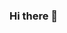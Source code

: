 ### Hi there 👋

<!--
Energy, security and innovation can propel the human race into the next evolutionary phase. Moving our planet forward in a way that is practical, responsible and safe is our mission.

The energy sector is long overdue for transformational advancement. The world has struggled for many years to bring a viable alternative to outdated resources like coal, oil and natural gas. As you can see with the graph to the right we have added 20,000 TWh with all other energy advancements in the last 20 years. Avid Innovations aims to change the paradigm to “alternative” energy making it “primary” energy for the present and future generations of this world.

Alternative, emission-free energy sources are undeniably the future of our planet’s energy landscape, offering a sustainable and environmentally responsible solution to the growing energy demands of our society. Avid Innovations is at the forefront of this transformative journey towards a cleaner and greener future. Their visionary approach not only focuses on harnessing these resources efficiently but also on developing advanced energy storage solutions to ensure a constant and reliable supply of clean energy. Through research, development, and a dedication to sustainability, Avid Innovations is leading the charge towards a world where emissions are reduced to zero, and our energy needs are met with eco-friendly alternatives, making our planet a healthier and more sustainable place for future generations.

“At Avid Innovations, our mission is to safeguard individuals, organizations, and communities from emerging threats and vulnerabilities in an ever-evolving security landscape. We are committed to delivering cutting-edge security and threat detection solutions that empower our clients to proactively identify, mitigate, and respond to risks effectively.”

Avid Innovations is developing technology to change the paradigm of threat detection and security. The screening machines currently implemented play a crucial role in maintaining security and safety in various environments, including airports, government buildings, schools, public events, and critical infrastructure sites. The specific machines used may vary depending on the level of security required and the nature of the screening process. 
-->
